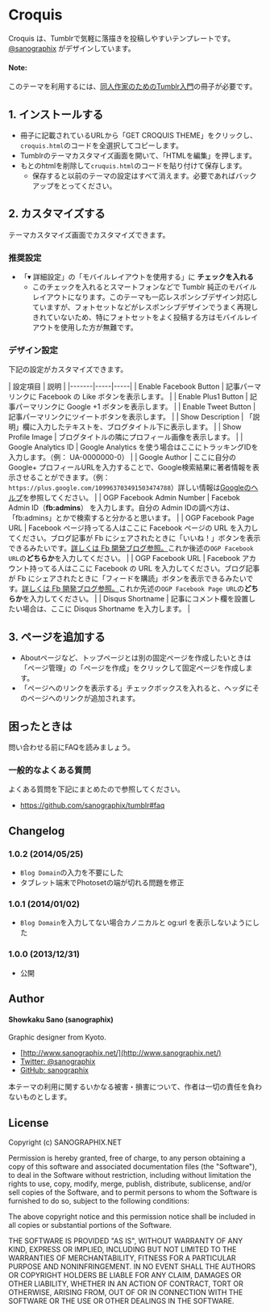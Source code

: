 # Croquis

Croquis は、Tumblrで気軽に落描きを投稿しやすいテンプレートです。  
[@sanographix](http://www.sanographix.net) がデザインしています。

#### Note:

このテーマを利用するには、[同人作家のためのTumblr入門](http://www.jadda.info/2013winter/)の冊子が必要です。


## 1. インストールする

* 冊子に記載されているURLから「GET CROQUIS THEME」をクリックし、`croquis.html`のコードを全選択してコピーします。
* Tumblrのテーマカスタマイズ画面を開いて、「HTMLを編集」を押します。
* もとのhtmlを削除して`cruquis.html`のコードを貼り付けて保存します。
    * 保存すると以前のテーマの設定はすべて消えます。必要であればバックアップをとってください。

## 2. カスタマイズする

テーマカスタマイズ画面でカスタマイズできます。

### 推奨設定

* 「▾ 詳細設定」の「モバイルレイアウトを使用する」に **チェックを入れる**
	* このチェックを入れるとスマートフォンなどで Tumblr 純正のモバイルレイアウトになります。このテーマも一応レスポンシブデザイン対応していますが、フォトセットなどがレスポンシブデザインでうまく再現しきれていないため、特にフォトセットをよく投稿する方はモバイルレイアウトを使用した方が無難です。

### デザイン設定

下記の設定がカスタマイズできます。

| 設定項目 | 説明 |
|-------|-----|-----|
| Enable Facebook Button | 記事パーマリンクに Facebook の Like ボタンを表示します。 |
| Enable Plus1 Button | 記事パーマリンクに Google +1 ボタンを表示します。 |
| Enable Tweet Button | 記事パーマリンクにツイートボタンを表示します。 |
| Show Description | 「説明」欄に入力したテキストを、ブログタイトル下に表示します。 |
| Show Profile Image | ブログタイトルの隣にプロフィール画像を表示します。 |
| Google Analytics ID | Google Analytics を使う場合はここにトラッキングIDを入力します。（例： UA-0000000-0） |
| Google Author | ここに自分の Google+ プロフィールURLを入力することで、Google検索結果に著者情報を表示させることができます。（例：`https://plus.google.com/109963703491503474788`）詳しい情報は[Googleのヘルプ](http://support.google.com/webmasters/bin/answer.py?hl=ja&answer=1408986)を参照してください。 |
| OGP Facebook Admin Number | Facebok Admin ID（**fb:admins**） を入力します。自分の Admin IDの調べ方は、「fb:admins」とかで検索すると分かると思います。 |
| OGP Facebook Page URL | Facebook ページ持ってる人はここに Facebook ページの URL を入力してください。ブログ記事が Fb にシェアされたときに「いいね！」ボタンを表示できるみたいです。[詳しくは Fb 開発ブログ参照。](https://developers.facebook.com/blog/post/2013/06/19/platform-updates--new-open-graph-tags-for-media-publishers-and-more/)これか後述の`OGP Facebook URL`の**どちらか**を入力してください。 |
| OGP Facebook URL | Facebook アカウント持ってる人はここに Facebook の URL を入力してください。ブログ記事が Fb にシェアされたときに「フィードを購読」ボタンを表示できるみたいです。[詳しくは Fb 開発ブログ参照。](https://developers.facebook.com/blog/post/2013/06/19/platform-updates--new-open-graph-tags-for-media-publishers-and-more/)これか先述の`OGP Facebook Page URL`の**どちらか**を入力してください。 |
| Disqus Shortname | 記事にコメント欄を設置したい場合は、ここに Disqus Shortname を入力します。 |


## 3. ページを追加する

- Aboutページなど、トップページとは別の固定ページを作成したいときは「ページ管理」の「ページを作成」をクリックして固定ページを作成します。
- 「ページへのリンクを表示する」チェックボックスを入れると、ヘッダにそのページへのリンクが追加されます。

## 困ったときは

問い合わせる前にFAQを読みましょう。

### 一般的なよくある質問

よくある質問を下記にまとめたので参照してください。

* <https://github.com/sanographix/tumblr#faq>

## Changelog

### 1.0.2 (2014/05/25)

* `Blog Domain`の入力を不要にした
* タブレット端末でPhotosetの端が切れる問題を修正

### 1.0.1 (2014/01/02)

* `Blog Domain`を入力してない場合カノニカルと og:url を表示しないようにした

### 1.0.0 (2013/12/31)

* 公開


## Author

#### Showkaku Sano (sanographix)

Graphic designer from Kyoto.

* [http://www.sanographix.net/](http://www.sanographix.net/)
* [Twitter: @sanographix](https://twitter.com/sanographix)
* [GitHub: sanographix](https://github.com/sanographix)

本テーマの利用に関するいかなる被害・損害について、作者は一切の責任を負わないものとします。


## License

Copyright (c) SANOGRAPHIX.NET

Permission is hereby granted, free of charge, to any person obtaining a copy of this software and associated documentation files (the "Software"), to deal in the Software without restriction, including without limitation the rights to use, copy, modify, merge, publish, distribute, sublicense, and/or sell copies of the Software, and to permit persons to whom the Software is furnished to do so, subject to the following conditions:

The above copyright notice and this permission notice shall be included in all copies or substantial portions of the Software.

THE SOFTWARE IS PROVIDED "AS IS", WITHOUT WARRANTY OF ANY KIND, EXPRESS OR IMPLIED, INCLUDING BUT NOT LIMITED TO THE WARRANTIES OF MERCHANTABILITY, FITNESS FOR A PARTICULAR PURPOSE AND NONINFRINGEMENT. IN NO EVENT SHALL THE AUTHORS OR COPYRIGHT HOLDERS BE LIABLE FOR ANY CLAIM, DAMAGES OR OTHER LIABILITY, WHETHER IN AN ACTION OF CONTRACT, TORT OR OTHERWISE, ARISING FROM, OUT OF OR IN CONNECTION WITH THE SOFTWARE OR THE USE OR OTHER DEALINGS IN THE SOFTWARE.
